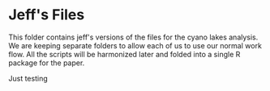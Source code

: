 # Jeff's Files

This folder contains jeff's versions of the files for the cyano lakes analysis.  We are keeping separate folders to allow each of us to use our normal work flow.  All the scripts will be harmonized later and folded into a single R package for the paper.

Just testing
